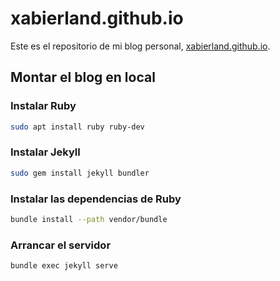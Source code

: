 # xabierland.github.io

Este es el repositorio de mi blog personal, [xabierland.github.io](https://xabierland.github.io/).

## Montar el blog en local

### Instalar Ruby

```bash
sudo apt install ruby ruby-dev
```

### Instalar Jekyll

```bash
sudo gem install jekyll bundler
```

### Instalar las dependencias de Ruby

```bash
bundle install --path vendor/bundle
```

### Arrancar el servidor

```bash
bundle exec jekyll serve
```
